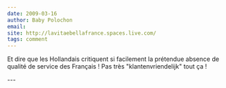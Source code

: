 ```yaml
---
date: 2009-03-16
author: Baby Polochon
email: 
site: http://lavitaebellafrance.spaces.live.com/
tags: comment
---
```


<p>Et dire que les Hollandais critiquent si facilement la prétendue absence de qualité de service des Français ! Pas très &quot;klantenvriendelijk&quot; tout ça !</p>
---